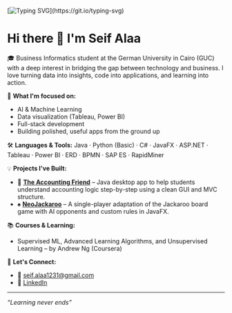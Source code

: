 [![Typing SVG](https://readme-typing-svg.demolab.com?font=Italic&size=15&duration=4000&pause=1000&width=435&lines=System.out.println("Always+aspire+for+beauty")+;)](https://git.io/typing-svg)

# Hi there 👋 I'm Seif Alaa

🎓 Business Informatics student at the German University in Cairo (GUC) with a deep interest in bridging the gap between technology and business. I love turning data into insights, code into applications, and learning into action.

🚀 **What I'm focused on:**
- AI & Machine Learning
- Data visualization (Tableau, Power BI)
- Full-stack development 
- Building polished, useful apps from the ground up

🛠️ **Languages & Tools:**
Java · Python (Basic) · C# · JavaFX · ASP.NET · Tableau · Power BI · ERD · BPMN · SAP ES · RapidMiner

💡 **Projects I've Built:**
- 🎯 [**The Accounting Friend**](https://github.com/seif-sedky/theAccountingFriend) – Java desktop app to help students understand accounting logic step-by-step using a clean GUI and MVC structure.
- ♠️ [**NeoJackaroo**](https://github.com/ziadelnaggar01/neojackaroo) – A single-player adaptation of the Jackaroo board game with AI opponents and custom rules in JavaFX.

📚 **Courses & Learning:**
- Supervised ML, Advanced Learning Algorithms, and Unsupervised Learning – by Andrew Ng (Coursera)

💬 **Let's Connect:**
- 📧 [seif.alaa1231@gmail.com](mailto:seif.alaa1231@gmail.com)
- 💼 [LinkedIn](https://linkedin.com/in/seifAlaa02)

---

_“Learning never ends”_
